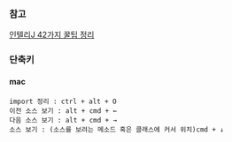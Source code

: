 ### 참고 

[인텔리J 42가지 꿀팁 정리](http://www.popit.kr/%EC%9D%B8%ED%85%94%EB%A6%ACj-%ED%99%9C%EC%9A%A9-%EA%BF%80%ED%8C%81-42%EA%B0%80%EC%A7%80-%EC%A0%95%EB%A6%AC/)

### 단축키
#### mac
    import 정리 : ctrl + alt + O    
    이전 소스 보기 : alt + cmd + ←
    다음 소스 보기 : alt + cmd + →
    소스 보기 : (소스를 보려는 메소드 혹은 클래스에 커서 위치)cmd + ↓



